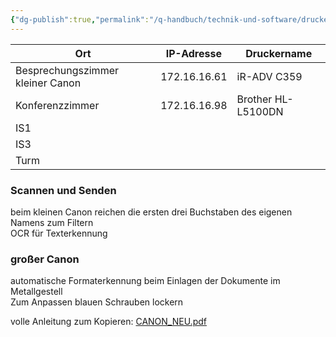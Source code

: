 ```yaml
---
{"dg-publish":true,"permalink":"/q-handbuch/technik-und-software/drucker-und-kopierer/"}
---
```


| Ort                              | IP-Adresse   | Druckername        |
| -------------------------------- | ------------ | ------------------ |
| Besprechungszimmer kleiner Canon | 172.16.16.61 | iR-ADV C359        |
| Konferenzzimmer                  | 172.16.16.98 | Brother HL-L5100DN |
| IS1                              |              |                    |
| IS3                              |              |                    |
| Turm                             |              |                    |
### Scannen und Senden

beim kleinen Canon reichen die ersten drei Buchstaben des eigenen Namens zum Filtern  
OCR für Texterkennung

### großer Canon

automatische Formaterkennung beim Einlagen der Dokumente im Metallgestell  
Zum Anpassen blauen Schrauben lockern

volle Anleitung zum Kopieren: [CANON_NEU.pdf](https://drive.google.com/file/d/1f_aSJTiINlhu03o5x4B4N3M_e_p9-jis/view?usp=drive_link)